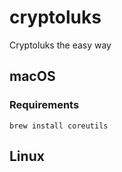 # cryptoluks

Cryptoluks the easy way

## macOS

### Requirements

```
brew install coreutils
```

## Linux

